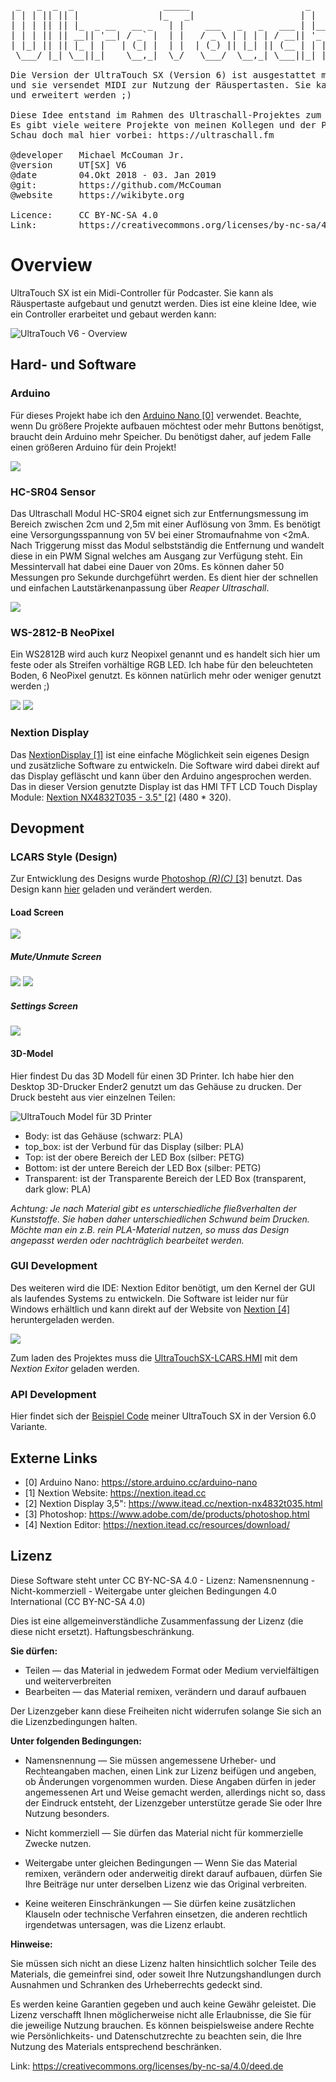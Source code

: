  <pre>
 _   _  _  _                 _____                      _       _____ __   __
| | | || || |               |_   _|                    | |     /  ___|\ \ / /
| | | || || |_  _ __   __ _   | |    ___   _   _   ___ | |__   \ `--.  \ V /
| | | || || __|| '__| / _` |  | |   / _ \ | | | | / __|| '_ \   `--. \ /   \
| |_| || || |_ | |   | (_| |  | |  | (_) || |_| || (__ | | | | /\__/ // /^\ \
 \___/ |_| \__||_|    \__,_|  \_/   \___/  \__,_| \___||_| |_| \____/ \/   \/
 
Die Version der UltraTouch SX (Version 6) ist ausgestattet mit einem Nextion Display 
und sie versendet MIDI zur Nutzung der Räuspertasten. Sie kann vielseitig genutzt 
und erweitert werden ;)

Diese Idee entstand im Rahmen des Ultraschall-Projektes zum Themea: “MIDI Controller". 
Es gibt viele weitere Projekte von meinen Kollegen und der Podcast Community. 
Schau doch mal hier vorbei: https://ultraschall.fm

@developer   Michael McCouman Jr.
@version     UT[SX] V6
@date        04.Okt 2018 - 03. Jan 2019
@git:        https://github.com/McCouman
@website     https://wikibyte.org

Licence:     CC BY-NC-SA 4.0
Link:        https://creativecommons.org/licenses/by-nc-sa/4.0/deed.de
</pre>

# Overview

UltraTouch SX ist ein Midi-Controller für Podcaster. Sie kann als Räuspertaste aufgebaut und genutzt werden. Dies ist eine kleine Idee, wie ein Controller erarbeitet und gebaut werden kann:   

<img src="https://raw.githubusercontent.com/ArduinoNanoProjects/UltraTouch-SX/master/UltraTouchV6_Overview.gif" alt="UltraTouch V6 - Overview">

## Hard- und Software

### Arduino

Für dieses Projekt habe ich den <a href="https://store.arduino.cc/arduino-nano">Arduino Nano [0]</a> verwendet. Beachte, wenn Du größere Projekte aufbauen möchtest oder mehr Buttons benötigst, braucht dein Arduino mehr Speicher. Du benötigst daher, auf jedem Falle einen größeren Arduino für dein Projekt!

<img src="https://raw.githubusercontent.com/ArduinoNanoProjects/UltraTouch-SX/master/UltraTouchSX.ino/Arduino%20Nano.png"/>


### HC-SR04 Sensor

Das Ultraschall Modul HC-SR04 eignet sich zur Entfernungsmessung im Bereich zwischen 2cm und 2,5m mit einer Auflösung von 3mm. Es benötigt eine Versorgungsspannung von 5V bei einer Stromaufnahme von <2mA. Nach Triggerung misst das Modul
selbstständig die Entfernung und wandelt diese in ein PWM Signal welches am Ausgang zur Verfügung steht. Ein Messintervall hat dabei eine Dauer von 20ms. Es können daher 50 Messungen pro Sekunde durchgeführt werden. Es dient hier der schnellen und einfachen Lautstärkenanpassung über <i>Reaper Ultraschall</i>.

<img src="https://raw.githubusercontent.com/ArduinoNanoProjects/UltraTouch-SX/master/UltraTouchSX.ino/HC-SR04.png"/>


### WS-2812-B NeoPixel

Ein WS2812B wird auch kurz Neopixel genannt und es handelt sich hier um feste oder als Streifen vorhältige RGB LED. Ich habe für den beleuchteten Boden, 6 NeoPixel genutzt. Es können natürlich mehr oder weniger genutzt werden ;)

<img src="https://raw.githubusercontent.com/ArduinoNanoProjects/UltraTouch-SX/master/UltraTouchSX.ino/WS2812B.png"/> <img src="https://raw.githubusercontent.com/ArduinoNanoProjects/UltraTouch-SX/master/UltraTouchSX.ino/NeoPixel.png"/>


### Nextion Display

Das <a href="https://nextion.itead.cc">NextionDisplay [1]</a> ist eine einfache Möglichkeit sein eigenes Design und zusätzliche Software zu entwickeln. Die Software wird dabei direkt auf das Display gefläscht und kann über den Arduino angesprochen werden. Das in dieser Version genutzte Display ist das HMI TFT LCD Touch Display Module: 
<a href="https://www.itead.cc/nextion-nx4832t035.html">Nextion NX4832T035 - 3.5" [2]</a> (480 * 320). 

## Devopment

### LCARS Style (Design)

Zur Entwicklung des Designs wurde <a href="https://www.adobe.com/de/products/photoshop.html">Photoshop <i>(R)(C)</i> [3]</a> benutzt. Das Design kann <a href="https://github.com/ArduinoNanoProjects/UltraTouch-SX/tree/master/NextionDisplay/PSD">hier</a> geladen und verändert werden.

#### Load Screen
<img src="https://raw.githubusercontent.com/ArduinoNanoProjects/UltraTouch-SX/master/NextionDisplay/Screenshot.png"/>

##### Mute/Unmute Screen
<img src="https://raw.githubusercontent.com/ArduinoNanoProjects/UltraTouch-SX/master/NextionDisplay/Screenshot1.png"/> <img src="https://raw.githubusercontent.com/ArduinoNanoProjects/UltraTouch-SX/master/NextionDisplay/Screenshot2.png"/>

##### Settings Screen
<img src="https://raw.githubusercontent.com/ArduinoNanoProjects/UltraTouch-SX/master/NextionDisplay/Screenshot3.png"/>

#### 3D-Model

Hier findest Du das 3D Modell für einen 3D Printer. Ich habe hier den Desktop 3D-Drucker Ender2 genutzt um das Gehäuse zu drucken. Der Druck besteht aus vier einzelnen Teilen:

<img src="https://raw.githubusercontent.com/ArduinoNanoProjects/UltraTouch-SX/master/3D-Model/Model.png" alt="UltraTouch Model für 3D Printer">

- Body: ist das Gehäuse (schwarz: PLA)
- top_box: ist der Verbund für das Display (silber: PLA)
- Top: ist der obere Bereich der LED Box (silber: PETG)
- Bottom: ist der untere Bereich der LED Box (silber: PETG)
- Transparent: ist der Transparente Bereich der LED Box (transparent, dark glow: PLA)

*Achtung: Je nach Material gibt es unterschiedliche fließverhalten der Kunststoffe. Sie haben daher unterschiedlichen Schwund beim Drucken. Möchte man ein z.B. rein PLA-Material nutzen, so muss das Design angepasst werden oder nachträglich bearbeitet werden.*

### GUI Development

Des weiteren wird die IDE: Nextion Editor benötigt, um den Kernel der GUI als laufendes Systems zu entwickeln. Die Software  ist leider nur für Windows erhältlich und kann direkt auf der Website von <a href="https://nextion.itead.cc/resources/download/">Nextion [4]</a> heruntergeladen werden. 

<img src="https://raw.githubusercontent.com/ArduinoNanoProjects/UltraTouch-SX/master/NextionDisplay/Screenshot4.png"/>

Zum laden des Projektes muss die <a href="https://github.com/ArduinoNanoProjects/UltraTouch-SX/blob/master/NextionDisplay/UltraTouchSX-LCARS.HMI">UltraTouchSX-LCARS.HMI</a> mit dem <i>Nextion Exitor</i> geladen werden.

### API Development

Hier findet sich der <a href="https://github.com/ArduinoNanoProjects/UltraTouch-SX/blob/master/UltraTouchSX.ino/UltraTouchSX/UltraTouchSX.ino">Beispiel Code</a> meiner UltraTouch SX in der Version 6.0 Variante. 



## Externe Links
- [0] Arduino Nano: https://store.arduino.cc/arduino-nano
- [1] Nextion Website: https://nextion.itead.cc
- [2] Nextion Display 3,5": https://www.itead.cc/nextion-nx4832t035.html
- [3] Photoshop: https://www.adobe.com/de/products/photoshop.html
- [4] Nextion Editor: https://nextion.itead.cc/resources/download/


## Lizenz
Diese Software steht unter CC BY-NC-SA 4.0 - Lizenz: Namensnennung - Nicht-kommerziell - Weitergabe unter gleichen Bedingungen 4.0 International (CC BY-NC-SA 4.0)

Dies ist eine allgemeinverständliche Zusammenfassung der Lizenz (die diese nicht ersetzt). Haftungsbeschränkung.

**Sie dürfen:**

* Teilen — das Material in jedwedem Format oder Medium vervielfältigen und weiterverbreiten
* Bearbeiten — das Material remixen, verändern und darauf aufbauen

Der Lizenzgeber kann diese Freiheiten nicht widerrufen solange Sie sich an die Lizenzbedingungen halten.

**Unter folgenden Bedingungen:**

* Namensnennung — Sie müssen angemessene Urheber- und Rechteangaben machen, einen Link zur Lizenz beifügen und angeben, ob Änderungen vorgenommen wurden. Diese Angaben dürfen in jeder angemessenen Art und Weise gemacht werden, allerdings nicht so, dass der Eindruck entsteht, der Lizenzgeber unterstütze gerade Sie oder Ihre Nutzung besonders.

* Nicht kommerziell — Sie dürfen das Material nicht für kommerzielle Zwecke nutzen.

* Weitergabe unter gleichen Bedingungen — Wenn Sie das Material remixen, verändern oder anderweitig direkt darauf aufbauen, dürfen Sie Ihre Beiträge nur unter derselben Lizenz wie das Original verbreiten.

* Keine weiteren Einschränkungen — Sie dürfen keine zusätzlichen Klauseln oder technische Verfahren einsetzen, die anderen rechtlich irgendetwas untersagen, was die Lizenz erlaubt.

**Hinweise:**

Sie müssen sich nicht an diese Lizenz halten hinsichtlich solcher Teile des Materials, die gemeinfrei sind, oder soweit Ihre Nutzungshandlungen durch Ausnahmen und Schranken des Urheberrechts gedeckt sind.

Es werden keine Garantien gegeben und auch keine Gewähr geleistet. Die Lizenz verschafft Ihnen möglicherweise nicht alle Erlaubnisse, die Sie für die jeweilige Nutzung brauchen. Es können beispielsweise andere Rechte wie Persönlichkeits- und Datenschutzrechte zu beachten sein, die Ihre Nutzung des Materials entsprechend beschränken.

Link: https://creativecommons.org/licenses/by-nc-sa/4.0/deed.de
